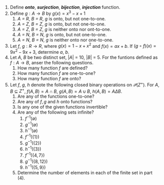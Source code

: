 1. Define ***onto***, ***surjection***, ***bijection***, ***injection*** function.
2. Define $g : A\rightarrow B$ by $g(x)=x^3-x+1$
	1. *A = R*, *B = R*, $g$ is onto, but not one-to-one.
	2. *A = Z*, *B = Z*, $g$ is onto, but not one-to-one.
	3. *A = Z*, *B = Z*, $g$ is neither onto nor ont-to-one.
	4. *A = N*, *B = N*, $g$ is onto, but not one-to-one.
	5. *A = N*, *B = N*, $g$ is neither onto nor one-to-one.
3. Let $f$, $g: R\rightarrow R$, where $g(x)=1-x+x^2$ and $f(x)=ax+b$. If $(g\circ f)(x)=9x^2-9x+3$, determine  $a$, $b$.
4. Let $A$, $B$ be two distinct set, $\left| A \right|$ = 10, $\left|B \right|$ = 5. For the funtions defined as $f: A\rightarrow B$, anser the following questions.
	1. How many function $f$ are defined?
	2. How many function $f$ are one-to-one?
	3. How many function $f$ are onto?
5. Let $f$, $g$, $h$ denote the following closed binary operations on $\mathcal{P}(Z^+)$. For $A$, $B$ $\subseteq$ $Z^+$, $f(A, B) = A \cap B$, $g(A,B)=A\cup B$, $h(A,B) = A \Delta B$.
	1. Are any of the functions one-to-one?
	2. Are any of $f, g$ and $h$ onto functions?
	3. Is any one of the given functions invertible?
	4. Are any of the following sets infinite?
		1. $f^{-1}(\emptyset)$
		2. $g^{-1}(\emptyset)$
		3. $h^{-1}(\emptyset)$
		4. $f^{-1}(\{1\})$
		5. $g^{-1}(\{2\})$
		6. $h^{-1}(\{3\})$
		7. $f^{-1}(\{4,7\})$
		8. $g^{-1}(\{8,12\})$
		9. $h^{-1}(\{5,9\})$
	5. Determine the number of elements in each of the finite set in part (4).